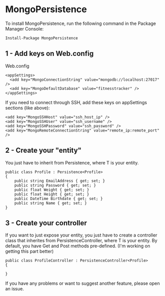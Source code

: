 # MongoPersistence

To install MongoPersistence, run the following command in the Package Manager Console:
```
Install-Package MongoPersistence
```

## 1 - Add keys on Web.config

Web.config
```
<appSettings>
  <add key="MongoConnectionString" value="mongodb://localhost:27017" />
  <add key="MongoDefaultDatabase" value="fitnesstracker" />
</appSettings>
```

If you need to connect through SSH, add these keys on appSettings sections (like above):
```
<add key="MongoSSHHost" value="ssh_host_ip" />
<add key="MongoSSHUser" value="ssh_username" />
<add key="MongoSSHPassword" value="ssh_password" />
<add key="MongoRemoteConnectionString" value="remote_ip:remote_port" />
```

## 2 - Create your "entity"
You just have to inherit from Persistence<T>, where T is your entity.
```
public class Profile : Persistence<Profile>
{
    public string EmailAddress { get; set; }
    public string Password { get; set; }
    public float Weight { get; set; }
    public float Height { get; set; }
    public DateTime Birthdate { get; set; }
    public string Name { get; set; }
}
```

## 3 - Create your controller
If you want to just expose your entity, you just have to create a controller class that inherites from PersistenceController<T>, where T is your entity. By default, you have Get and Post methods pre-defined. (I'm working on getting this part better)

```
public class ProfileController : PersistenceController<Profile>
{
    
}
```

If you have any problems or want to suggest another feature, please open an issue.
